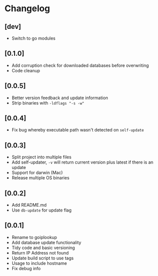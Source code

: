 # Changelog

## [dev]

- Switch to go modules


## [0.1.0]

- Add corruption check for downloaded databases before overwriting
- Code cleanup


## [0.0.5]

- Better version feedback and update information
- Strip binaries with `-ldflags "-s -w"`


## [0.0.4]

- Fix bug whereby executable path wasn't detected on `self-update`


## [0.0.3]

- Split project into multiple files
- Add self-updater, `-v` will return current version plus latest if there is an update
- Support for darwin (Mac)
- Release multiple OS binaries


## [0.0.2]

- Add README.md
- Use `db-update` for update flag


## [0.0.1]

- Rename to goiplookup
- Add database update functionality
- Tidy code and basic versioning
- Return IP Address not found
- Update build script to use tags
- Usage to include hostname
- Fix debug info
